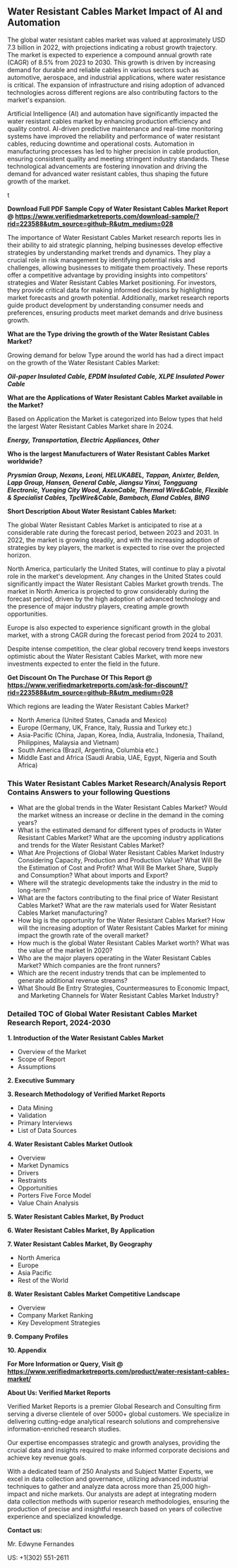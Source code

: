 <h2>Water Resistant Cables Market Impact of AI and Automation</h2><p>The global water resistant cables market was valued at approximately USD 7.3 billion in 2022, with projections indicating a robust growth trajectory. The market is expected to experience a compound annual growth rate (CAGR) of 8.5% from 2023 to 2030. This growth is driven by increasing demand for durable and reliable cables in various sectors such as automotive, aerospace, and industrial applications, where water resistance is critical. The expansion of infrastructure and rising adoption of advanced technologies across different regions are also contributing factors to the market's expansion.</p><p>Artificial Intelligence (AI) and automation have significantly impacted the water resistant cables market by enhancing production efficiency and quality control. AI-driven predictive maintenance and real-time monitoring systems have improved the reliability and performance of water resistant cables, reducing downtime and operational costs. Automation in manufacturing processes has led to higher precision in cable production, ensuring consistent quality and meeting stringent industry standards. These technological advancements are fostering innovation and driving the demand for advanced water resistant cables, thus shaping the future growth of the market.</p>t</p><p id="" class=""><strong>Download Full PDF Sample Copy of Water Resistant Cables Market Report @ <a href="https://www.verifiedmarketreports.com/download-sample/?rid=223588&utm_source=github-R&utm_medium=028" target="_blank">https://www.verifiedmarketreports.com/download-sample/?rid=223588&utm_source=github-R&utm_medium=028</a></strong></p><p>The importance of&nbsp;Water Resistant Cables Market research reports lies in their ability to aid strategic planning, helping businesses develop effective strategies by understanding market trends and dynamics. They play a crucial role in risk management by identifying potential risks and challenges, allowing businesses to mitigate them proactively. These reports offer a competitive advantage by providing insights into competitors' strategies and Water Resistant Cables Market positioning. For investors, they provide critical data for making informed decisions by highlighting market forecasts and growth potential. Additionally, market research reports guide product development by understanding consumer needs and preferences, ensuring products meet market demands and drive business growth.</p><p><strong>What are the&nbsp;Type driving the growth of the Water Resistant Cables Market?</strong></p><p id="" class="">Growing demand for below Type around the world has had a direct impact on the growth of the Water Resistant Cables Market:</p><em><strong>Oil-paper Insulated Cable, EPDM Insulated Cable, XLPE Insulated Power Cable</strong></em></p><strong>What are the&nbsp;Applications&nbsp;of Water Resistant Cables Market available in the Market?</strong></p><p id="" class="">Based on Application the Market is categorized into Below types that held the largest Water Resistant Cables Market share In 2024.</p><em><strong>Energy, Transportation, Electric Appliances, Other</strong></em></p><strong>Who is the largest Manufacturers of Water Resistant Cables Market worldwide?</strong></p><p><em><strong>Prysmian Group, Nexans, Leoni, HELUKABEL, Tappan, Anixter, Belden, Lapp Group, Hansen, General Cable, Jiangsu Yinxi, Tongguang Electronic, Yueqing City Wood, AxonCable, Thermal Wire&Cable, Flexible & Specialist Cables, TpcWire&Cable, Bambach, Eland Cables, BING</strong></em></p><p id="" class=""><strong>Short Description About Water Resistant Cables Market:</strong></p><p>The global Water Resistant Cables Market is anticipated to rise at a considerable rate during the forecast period, between 2023 and 2031. In 2022, the market is growing steadily, and with the increasing adoption of strategies by key players, the market is expected to rise over the projected horizon.</p><p>North America, particularly the United States, will continue to play a pivotal role in the market's development. Any changes in the United States could significantly impact the Water Resistant Cables Market growth trends. The market in North America is projected to grow considerably during the forecast period, driven by the high adoption of advanced technology and the presence of major industry players, creating ample growth opportunities.</p><p>Europe is also expected to experience significant growth in the global market, with a strong CAGR during the forecast period from 2024 to 2031.</p><p>Despite intense competition, the clear global recovery trend keeps investors optimistic about the Water Resistant Cables Market, with more new investments expected to enter the field in the future.</p><p id="" class=""><strong>Get Discount On The Purchase Of This Report @ <a href="https://www.verifiedmarketreports.com/ask-for-discount/?rid=223588&utm_source=github-R&utm_medium=028" target="_blank">https://www.verifiedmarketreports.com/ask-for-discount/?rid=223588&utm_source=github-R&utm_medium=028</a></strong></p>Which regions are leading the Water Resistant Cables Market?</p><ul><li>North America (United States, Canada and Mexico)</li><li>Europe (Germany, UK, France, Italy, Russia and Turkey etc.)</li><li>Asia-Pacific (China, Japan, Korea, India, Australia, Indonesia, Thailand, Philippines, Malaysia and Vietnam)</li><li>South America (Brazil, Argentina, Columbia etc.)</li><li>Middle East and Africa (Saudi Arabia, UAE, Egypt, Nigeria and South Africa)</li></ul><h3 id="" class="">This Water Resistant Cables Market Research/Analysis Report Contains Answers to your following Questions</h3><ul><li>What are the global trends in the Water Resistant Cables Market? Would the market witness an increase or decline in the demand in the coming years?</li><li>What is the estimated demand for different types of products in Water Resistant Cables Market? What are the upcoming industry applications and trends for the Water Resistant Cables Market?</li><li>What Are Projections of Global Water Resistant Cables Market Industry Considering Capacity, Production and Production Value? What Will Be the Estimation of Cost and Profit? What Will Be Market Share, Supply and Consumption? What about imports and Export?</li><li>Where will the strategic developments take the industry in the mid to long-term?</li><li>What are the factors contributing to the final price of Water Resistant Cables Market? What are the raw materials used for Water Resistant Cables Market manufacturing?</li><li>How big is the opportunity for the Water Resistant Cables Market? How will the increasing adoption of Water Resistant Cables Market for mining impact the growth rate of the overall market?</li><li>How much is the global Water Resistant Cables Market worth? What was the value of the market In 2020?</li><li>Who are the major players operating in the Water Resistant Cables Market? Which companies are the front runners?</li><li>Which are the recent industry trends that can be implemented to generate additional revenue streams?</li><li>What Should Be Entry Strategies, Countermeasures to Economic Impact, and Marketing Channels for Water Resistant Cables Market Industry?</li></ul><h3 id="" class="">Detailed TOC of Global Water Resistant Cables Market Research Report, 2024-2030</h3><p id="" class=""><strong>1. Introduction of the Water Resistant Cables Market</strong></p><ul><li>Overview of the Market</li><li>Scope of Report</li><li>Assumptions</li></ul><p id="" class=""><strong>2. Executive Summary</strong></p><p id="" class=""><strong>3. Research Methodology of Verified Market Reports</strong></p><ul><li>Data Mining</li><li>Validation</li><li>Primary Interviews</li><li>List of Data Sources</li></ul><p id="" class=""><strong>4. Water Resistant Cables Market Outlook</strong></p><ul><li>Overview</li><li>Market Dynamics</li><li>Drivers</li><li>Restraints</li><li>Opportunities</li><li>Porters Five Force Model</li><li>Value Chain Analysis</li></ul><p id="" class=""><strong>5. Water Resistant Cables Market, By Product</strong></p><p id="" class=""><strong>6. Water Resistant Cables Market, By Application</strong></p><p id="" class=""><strong>7. Water Resistant Cables Market, By Geography</strong></p><ul><li>North America</li><li>Europe</li><li>Asia Pacific</li><li>Rest of the World</li></ul><p id="" class=""><strong>8. Water Resistant Cables Market Competitive Landscape</strong></p><ul><li>Overview</li><li>Company Market Ranking</li><li>Key Development Strategies</li></ul><p id="" class=""><strong>9. Company Profiles</strong></p><p id="" class=""><strong>10. Appendix</strong></p><p id="" class=""><strong>For More Information or Query, Visit @ <a href="https://www.verifiedmarketreports.com/product/water-resistant-cables-market/" target="_blank">https://www.verifiedmarketreports.com/product/water-resistant-cables-market/</a></strong></p><p id="" class=""><strong>About Us: Verified Market Reports</strong></p><p id="" class="">Verified Market Reports is a premier Global Research and Consulting firm serving a diverse clientele of over 5000+ global customers. We specialize in delivering cutting-edge analytical research solutions and comprehensive information-enriched research studies.</p><p id="" class="">Our expertise encompasses strategic and growth analyses, providing the crucial data and insights required to make informed corporate decisions and achieve key revenue goals.</p><p id="" class="">With a dedicated team of 250 Analysts and Subject Matter Experts, we excel in data collection and governance, utilizing advanced industrial techniques to gather and analyze data across more than 25,000 high-impact and niche markets. Our analysts are adept at integrating modern data collection methods with superior research methodologies, ensuring the production of precise and insightful research based on years of collective experience and specialized knowledge.</p><p id="" class=""><strong>Contact us:</strong></p><p id="" class="">Mr. Edwyne Fernandes</p><p id="" class="">US: +1(302) 551-2611</p>